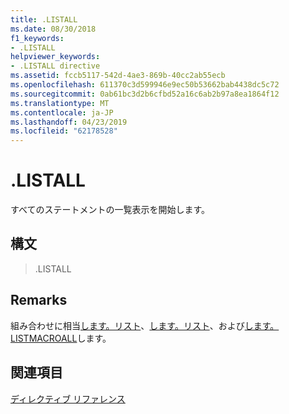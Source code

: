 ```yaml
---
title: .LISTALL
ms.date: 08/30/2018
f1_keywords:
- .LISTALL
helpviewer_keywords:
- .LISTALL directive
ms.assetid: fccb5117-542d-4ae3-869b-40cc2ab55ecb
ms.openlocfilehash: 611370c3d599946e9ec50b53662bab4438dc5c72
ms.sourcegitcommit: 0ab61bc3d2b6cfbd52a16c6ab2b97a8ea1864f12
ms.translationtype: MT
ms.contentlocale: ja-JP
ms.lasthandoff: 04/23/2019
ms.locfileid: "62178528"
---
```

# <a name="listall"></a>.LISTALL

すべてのステートメントの一覧表示を開始します。

## <a name="syntax"></a>構文

> .LISTALL

## <a name="remarks"></a>Remarks

組み合わせに相当[します。リスト](../../assembler/masm/dot-list.md)、[します。リスト](../../assembler/masm/dot-listif.md)、および[します。LISTMACROALL](../../assembler/masm/dot-listmacroall.md)します。

## <a name="see-also"></a>関連項目

[ディレクティブ リファレンス](../../assembler/masm/directives-reference.md)<br/>